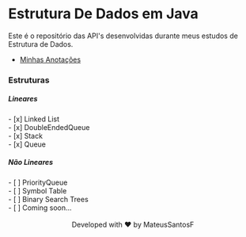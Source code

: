 # Estrutura De Dados em Java

Este é o repositório das API's desenvolvidas durante meus estudos de Estrutura de Dados.

- [Minhas Anotações](https://mateussantosf.notion.site/Estrutura-de-Dados-e-Algoritmos-f61ee8dd4988486292d33e2e78811fa5)

</div>

<h3> Estruturas </h3>
<h5>Lineares</h5>
<div>
- [x] Linked List <br>
- [x] DoubleEndedQueue <br>
- [x] Stack <br>
- [x] Queue <br>
</div>
<h5>Não Lineares</h5>
- [ ] PriorityQueue <br>
- [ ] Symbol Table <br>
- [ ] Binary Search Trees <br>
- [ ] Coming soon...

<br>
<br>
<div align="center">Developed with ❤️ by MateusSantosF</div>



